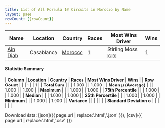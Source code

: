 ```yaml
---
title: List of All Formula 1® Circuits in Morocco by Name
layout: page
rowCount: {{rowCount}}
---
```


| Name | Location | Country | Races | Most Wins Driver | Wins |
|--|--|--|--|--|--|
| [Ain Diab](/f1/circuits/ain-diab) | Casablanca | [Morocco](/f1/countries/morocco) | 1 | Stirling Moss 🇬🇧 | 1 |

#### Statistic Summary

| **Column** | **Location** | **Country** | **Races** | **Most Wins Driver** | **Wins** |
| **Row Count** |  |  | 1 |  | 1 |
| **Total Sum** |  |  | 1.000 |  | 1.000 |
| **Mean μ (Average)** |  |  | 1.000 |  | 1.000 |
| **Maximum** |  |  | 1.000 |  | 1.000 |
| **75th Percentile** |  |  | 1.000 |  | 1.000 |
| **Median** |  |  | 1.000 |  | 1.000 |
| **25th Percentile** |  |  | 1.000 |  | 1.000 |
| **Minimum** |  |  | 1.000 |  | 1.000 |
| **Variance** |  |  |  |  |  |
| **Standard Deviation σ** |  |  |  |  |  |

Download data: [json]({{ page.url | replace:'.html','.json' }}), [csv]({{ page.url | replace:'.html','.csv' }})

